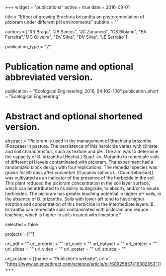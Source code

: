+++
widget = "publications"
active = true
date = 2016-09-01

title = "Effect of growing Brachiria brizantha on phytoremediation of picloram under different pH environments"
subtitle = ""


authors = ["RR Braga", "JB Santos", "JC Zanuncio", "CS Bibiano", "EA Ferreira","MC Oliveira", "DV Silva", "DV Silva", "JE Serraão"]


publication_type = "2"

# Publication name and optional abbreviated version.
publication = "Ecological Engineering; 2016, 94:102-106"
publication_short = "Ecological Engineering"


# Abstract and optional shortened version.
abstract = "Picloram is used in the management of Brachiaria brizantha (Poaceae) in pasture. The persistence of this herbicide varies with climate and soil characteristics, such as texture and pH. The aim was to determine the capacity of B. brizantha (Hochst.) Stapf. cv. Marandu to remediate soils of different pH levels contaminated with picloram. The experiment had a randomized block design with four replications. The remedial species was grown for 60 days after cucumber [Cucumis sativus L. (Cucurbitaceae)] was cultivated as an indicator of the presence of the herbicide in the soil. This plant reduced the picloram concentration in the soil layer surface, which can be attributed to its ability to degrade, to absorb, and/or to exude herbicides. The picloram has greater leaching potential in higher pH soils, in the absence of B. brizantha. Soils with lower pH tend to have higher sorption and concentration of this herbicide in the intermediate layers. B. brizantha can remediate soils contaminated with picloram and reduce leaching, which is higher in soils treated with limestone."


selected = false

projects = [""]


url_pdf = ""
url_preprint = ""
url_code = ""
url_dataset = ""
url_project = ""
url_slides = ""
url_video = ""
url_poster = ""
url_source = ""

url_custom = [{name = "Publisher's website", url = "https://www.sciencedirect.com/science/article/pii/S0925857416302853"}]
+++

